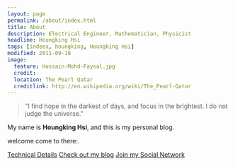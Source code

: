```yaml
---
layout: page
permalink: /about/index.html
title: About
description: Electrical Engineer, Mathematician, Physicist
headline: Houngking Hsi
tags: [indeex, houngking, Houngking Hsi]
modified: 2011-09-18
image:
  feature: Hossain-Mohd-Faysal.jpg
  credit: 
  location: The Pearl Qatar
  creditlink: http://en.wikipedia.org/wiki/The_Pearl-Qatar
---
```


>"I find hope in the darkest of days, and focus in the brightest. I do not judge the universe."


My name is **Houngking Hsi**, and this is my personal blog.  

welcome come to there:[](http://indeex.org/houngking).  

<a markdown="0" href="http://houngking.ml" class="btn">Technical Details</a> <a markdown="0" href="{{ site.url }}" class="btn">Check out my blog</a> <a markdown="0" href="http:indeex.org/houngking/about/" class="btn">Join my Social Network</a>
